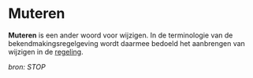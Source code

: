 # Muteren

**Muteren** is een ander woord voor wijzigen. In de terminologie van de bekendmakingsregelgeving wordt daarmee bedoeld het aanbrengen van wijzigen in de
[regeling](#begrip-regeling).

*bron: STOP*
